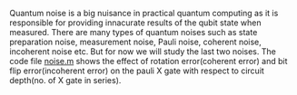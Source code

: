 
Quantum noise is a big nuisance in practical quantum computing as it is responsible for providing innacurate results of the qubit state when measured.
There are many types of quantum noises such as state preparation noise, measurement noise, Pauli noise, coherent noise, incoherent noise etc. But for now we will study the last two noises.
The code file [noise.m](https://github.dev/prateek-rg15/-Quantum-noise-simulation-on-quantum-gates/blob/ce0dc9fddccb1debad18c8717c27c485c9cce5bc/noise.m) shows the effect of rotation error(coherent error) and bit flip error(incoherent error) on the pauli X gate with respect to circuit depth(no. of X gate in series). 
